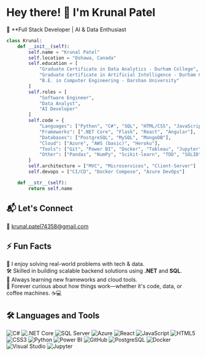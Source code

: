 # Hey there! 👋 I'm Krunal Patel

🚀 **Full Stack Developer | AI & Data Enthusiast

```python
class Krunal:
    def __init__(self):
        self.name = "Krunal Patel"
        self.location = "Oshawa, Canada"
        self.education = [
            "Graduate Certificate in Data Analytics - Durham College",
            "Graduate Certificate in Artificial Intelligence - Durham College",
            "B.E. in Computer Engineering - Darshan University"
        ]
        self.roles = [
            "Software Engineer",
            "Data Analyst",
            "AI Developer"
        ]
        self.code = {
            "Languages": ["Python", "C#", "SQL", "HTML/CSS", "JavaScript", "R"],
            "Frameworks": [".NET Core", "Flask", "React", "Angular"],
            "Databases": ["PostgreSQL", "MySQL", "MongoDB"],
            "Cloud": ["Azure", "AWS (basic)", "Heroku"],
            "Tools": ["Git", "Power BI", "Docker", "Tableau", "Jupyter", "VS Code"],
            "Other": ["Pandas", "NumPy", "Scikit-learn", "TDD", "SOLID"]
        }
        self.architecture = ["MVC", "Microservices", "Client-Server"]
        self.devops = ["CI/CD", "Docker Compose", "Azure DevOps"]

    def __str__(self):
        return self.name
```

## 📬 Let's Connect  
📧 [krunal.patel74358@gmail.com](mailto:krunal.patel74358@gmail.com)

## ⚡ Fun Facts

🧠 I enjoy solving real-world problems with tech & data.  
🛠️ Skilled in building scalable backend solutions using **.NET** and **SQL**.  
🚀 Always learning new frameworks and cloud tools.  
🔧 Forever curious about how things work—whether it's code, data, or coffee machines. ☕💻  

## 🛠️ Languages and Tools

![C#](https://img.shields.io/badge/C%23-239120?style=for-the-badge&logo=c-sharp&logoColor=white)
![.NET Core](https://img.shields.io/badge/.NET%20Core-512BD4?style=for-the-badge&logo=dotnet&logoColor=white)
![SQL Server](https://img.shields.io/badge/SQL%20Server-CC2927?style=for-the-badge&logo=microsoft-sql-server&logoColor=white)
![Azure](https://img.shields.io/badge/Azure-0078D4?style=for-the-badge&logo=microsoft-azure&logoColor=white)
![React](https://img.shields.io/badge/React-61DAFB?style=for-the-badge&logo=react&logoColor=black)
![JavaScript](https://img.shields.io/badge/JavaScript-F7DF1E?style=for-the-badge&logo=javascript&logoColor=black)
![HTML5](https://img.shields.io/badge/HTML5-E34F26?style=for-the-badge&logo=html5&logoColor=white)
![CSS3](https://img.shields.io/badge/CSS3-1572B6?style=for-the-badge&logo=css3&logoColor=white)
![Python](https://img.shields.io/badge/Python-3776AB?style=for-the-badge&logo=python&logoColor=white)
![Power BI](https://img.shields.io/badge/Power%20BI-F2C811?style=for-the-badge&logo=powerbi&logoColor=black)
![GitHub](https://img.shields.io/badge/GitHub-181717?style=for-the-badge&logo=github&logoColor=white)
![PostgreSQL](https://img.shields.io/badge/PostgreSQL-336791?style=for-the-badge&logo=postgresql&logoColor=white)
![Docker](https://img.shields.io/badge/Docker-2496ED?style=for-the-badge&logo=docker&logoColor=white)
![Visual Studio](https://img.shields.io/badge/Visual%20Studio-5C2D91?style=for-the-badge&logo=visualstudio&logoColor=white)
![Jupyter](https://img.shields.io/badge/Jupyter-F37626?style=for-the-badge&logo=jupyter&logoColor=white)

